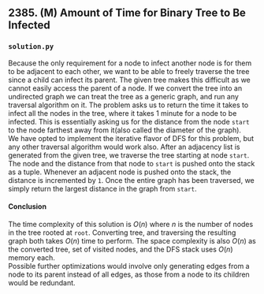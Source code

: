 ## 2385. (M) Amount of Time for Binary Tree to Be Infected

### `solution.py`
Because the only requirement for a node to infect another node is for them to be adjacent to each other, we want to be able to freely traverse the tree since a child can infect its parent. The given tree makes this difficult as we cannot easily access the parent of a node. If we convert the tree into an undirected graph we can treat the tree as a generic graph, and run any traversal algorithm on it. The problem asks us to return the time it takes to infect all the nodes in the tree, where it takes 1 minute for a node to be infected. This is essentially asking us for the distance from the node `start` to the node farthest away from it(also called the diameter of the graph).  
We have opted to implement the iterative flavor of DFS for this problem, but any other traversal algorithm would work also. After an adjacency list is generated from the given tree, we traverse the tree starting at node `start`. The node and the distance from that node to `start` is pushed onto the stack as a tuple. Whenever an adjacent node is pushed onto the stack, the distance is incremented by `1`. Once the entire graph has been traversed, we simply return the largest distance in the graph from `start`.  

#### Conclusion
The time complexity of this solution is $O(n)$ where $n$ is the number of nodes in the tree rooted at `root`. Converting tree, and traversing the resulting graph both takes $O(n)$ time to perform. The space complexity is also $O(n)$ as the converted tree, set of visited nodes, and the DFS stack uses $O(n)$ memory each.  
Possible further optimizations would involve only generating edges from a node to its parent instead of all edges, as those from a node to its children would be redundant.  
  

